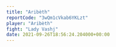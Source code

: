 ```yaml
---
title: "Aribèth"
reportCode: "3wQm1cVkab6YKLzt"
player: "Aribèth"
fight: "Lady Vashj"
date: 2021-09-26T18:56:24.204000+00:00
---
```

